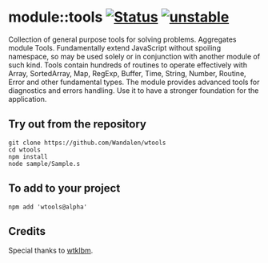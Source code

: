 
# module::tools [![Status](https://github.com/Wandalen/wtools_/workflows/Test/badge.svg)](https://github.com/Wandalen/wtools_/actions?query=workflow%3ATest) [![unstable](https://img.shields.io/badge/stability-unstable-yellow.svg)](https://github.com/emersion/stability-badges#unstable)

Collection of general purpose tools for solving problems. Aggregates module Tools. Fundamentally extend JavaScript without spoiling namespace, so may be used solely or in conjunction with another module of such kind. Tools contain hundreds of routines to operate effectively with Array, SortedArray, Map, RegExp, Buffer, Time, String, Number, Routine, Error and other fundamental types. The module provides advanced tools for diagnostics and errors handling. Use it to have a stronger foundation for the application.

## Try out from the repository
```
git clone https://github.com/Wandalen/wtools
cd wtools
npm install
node sample/Sample.s
```

## To add to your project
```
npm add 'wtools@alpha'
```




## Credits

Special thanks to [wtklbm](https://github.com/wtklbm).
